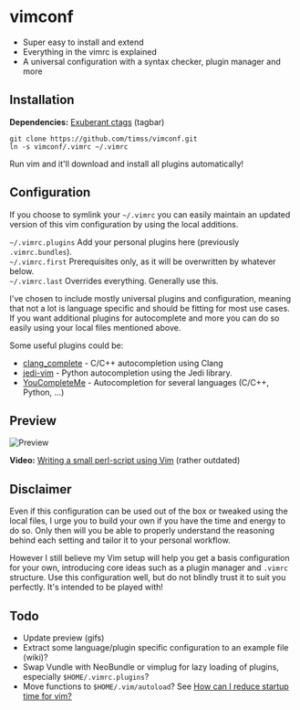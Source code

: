 vimconf
=======
* Super easy to install and extend
* Everything in the vimrc is explained
* A universal configuration with a syntax checker, plugin manager and more

Installation
------------
**Dependencies:** [Exuberant ctags](http://ctags.sourceforge.net/) (tagbar)

    git clone https://github.com/timss/vimconf.git
    ln -s vimconf/.vimrc ~/.vimrc

Run vim and it'll download and install all plugins automatically!

Configuration
-------------
If you choose to symlink your `~/.vimrc` you can easily maintain an updated
version of this vim configuration by using the local additions.

`~/.vimrc.plugins`  Add your personal plugins here (previously `.vimrc.bundles`).   
`~/.vimrc.first`    Prerequisites only, as it will be overwritten by whatever below.   
`~/.vimrc.last`     Overrides everything. Generally use this.   

I've chosen to include mostly universal plugins and configuration, meaning that
not a lot is language specific and should be fitting for most use cases. If you
want additional plugins for autocomplete and more you can do so easily using
your local files mentioned above.

Some useful plugins could be:

* [clang\_complete](https://github.com/Rip-Rip/clang_complete) - C/C++ autocompletion using Clang
* [jedi-vim](https://github.com/davidhalter/jedi-vim) - Python autocompletion using the Jedi library.
* [YouCompleteMe](https://github.com/Valloric/YouCompleteMe) - Autocompletion for several languages (C/C++, Python, ...)

Preview
-------

![Preview](http://i.imgur.com/jpevpU7.png "Vim screenshot")

**Video:** [Writing a small perl-script using Vim](http://youtu.be/DrzAuLsxgwU) (rather outdated)

Disclaimer
----------
Even if this configuration can be used out of the box or tweaked using
the local files, I urge you to build your own if you have the time and
energy to do so. Only then will you be able to properly understand the
reasoning behind each setting and tailor it to your personal workflow.

However I still believe my Vim setup will help you get a basis configuration
for your own, introducing core ideas such as a plugin manager and
`.vimrc` structure. Use this configuration well, but do not blindly trust it to
suit you perfectly. It's intended to be played with!

Todo
----
* Update preview (gifs)
* Extract some language/plugin specific configuration to an example file (wiki)?
* Swap Vundle with NeoBundle or vimplug for lazy loading of plugins, especially
  `$HOME/.vimrc.plugins`?
* Move functions to `$HOME/.vim/autoload`? See
  [How can I reduce startup time for vim?](http://stackoverflow.com/a/21197543/1076493)
